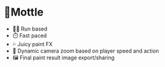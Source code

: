 # 🐾Mottle

- 🏃‍♀️ Run based
- ⏱️ Fast paced
- 💦 Juicy paint FX
- 🔎 Dynamic camera zoom based on player speed and action
- 🖼️ Final paint result image export/sharing
